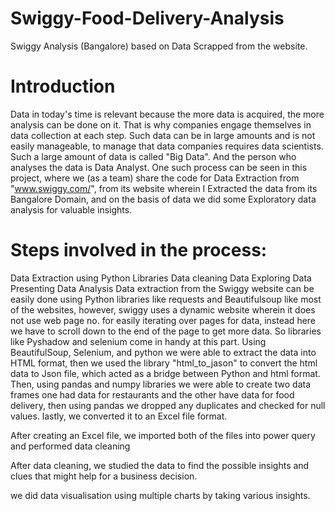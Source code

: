 # Swiggy-Food-Delivery-Analysis
Swiggy Analysis (Bangalore) based on Data Scrapped from the website.

# Introduction

Data in today's time is relevant because the more data is acquired, the more analysis can be done on it. That is why companies engage themselves in data collection at each step. Such data can be in large amounts and is not easily manageable, to manage that data companies requires data scientists. Such a large amount of data is called "Big Data". And the person who analyses the data is Data Analyst. One such process can be seen in this project, where we (as a team) share the code for Data Extraction from "www.swiggy.com/", from its website wherein I Extracted the data from its Bangalore Domain, and on the basis of data we did some Exploratory data analysis for valuable insights.

# Steps involved in the process:
Data Extraction using Python Libraries
Data cleaning
Data Exploring
Data Presenting
Data Analysis
Data extraction from the Swiggy website can be easily done using Python libraries like requests and Beautifulsoup like most of the websites, however, swiggy uses a dynamic website wherein it does not use web page no. for easily iterating over pages for data, instead here we have to scroll down to the end of the page to get more data. So libraries like Pyshadow and selenium come in handy at this part. Using BeautifulSoup, Selenium, and python we were able to extract the data into HTML format, then we used the library "html_to_jason" to convert the html data to Json file, which acted as a bridge between Python and html format. Then, using pandas and numpy libraries we were able to create two data frames one had data for restaurants and the other have data for food delivery, then using pandas we dropped any duplicates and checked for null values. lastly, we converted it to an Excel file format.

After creating an Excel file, we imported both of the files into power query and performed data cleaning

After data cleaning, we studied the data to find the possible insights and clues that might help for a business decision.

we did data visualisation using multiple charts by taking various insights.
